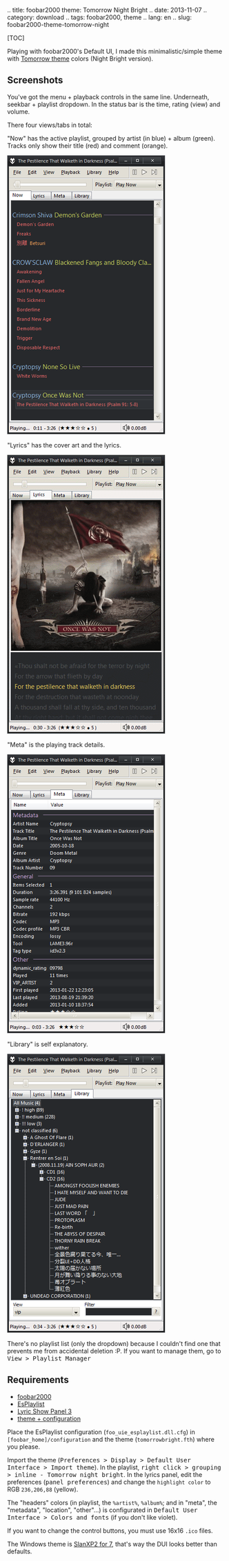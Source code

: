 .. title: foobar2000 theme: Tomorrow Night Bright
.. date: 2013-11-07
.. category: download
.. tags: foobar2000, theme
.. lang: en
.. slug: foobar2000-theme-tomorrow-night

[TOC]

Playing with foobar2000's Default UI, I made this minimalistic/simple theme with [Tomorrow theme](https://github.com/ChrisKempson/Tomorrow-Theme) colors (Night Bright version).


## Screenshots

You've got the menu + playback controls in the same line. Underneath, seekbar + playlist dropdown. In the status bar is the time, rating (view) and volume.

There four views/tabs in total:

"Now" has the active playlist, grouped by artist (in blue) + album (green). Tracks only show their title (red) and comment (orange).

![Active playlist](/images/2013/foobar_tomorrow_now.png)

"Lyrics" has the cover art and the lyrics.

![Lyrics panel](/images/2013/foobar_tomorrow_lyrics.png)

"Meta" is the playing track details.

![Track properties](/images/2013/foobar_tomorrow_meta.png)

"Library" is self explanatory.

![Tree library](/images/2013/foobar_tomorrow_library.png)

There's no playlist list (only the dropdown) because I couldn't find one that prevents me from accidental deletion :P. If you want to manage them, go to <kbd>View > Playlist Manager</kbd>


## Requirements

- [foobar2000](http://www.foobar2000.org/)
- [EsPlaylist](http://foo2k.chottu.net/)
- [Lyric Show Panel 3](http://www.foobar2000.org/components/view/foo_uie_lyrics3)
- [theme + configuration](http://www.mediafire.com/?qb2v62gt01uzr8h)

Place the EsPlaylist configuration (```foo_uie_esplaylist.dll.cfg```) in ```[foobar_home]/configuration``` and the theme (```tomorrowbright.fth```) where you please.

Import the theme (<kbd>Preferences > Display > Default User Interface > Import theme</kbd>). In the playlist, <kbd>right click > grouping > inline - Tomorrow night bright</kbd>. In the lyrics panel, edit the preferences (<kbd>panel preferences</kbd>) and change the ``highlight color`` to RGB ``236,206,88`` (yellow).

The "headers" colors (in playlist, the ``%artist%``, ``%album%``; and in "meta", the "metadata", "location", "other"...) is configurated in <kbd>Default User Interface > Colors and fonts</kbd> (if you don't like violet).

If you want to change the control buttons, you must use 16x16 ``.ico`` files.

The Windows theme is [SlanXP2 for 7](http://www.deviantart.com/art/SlanXP-2-0-For-7-134955170), that's way the DUI looks better than defaults.
